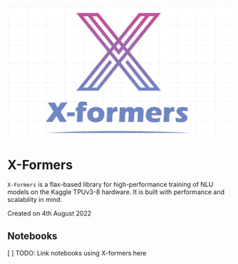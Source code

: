 <img src="./docs/assets/xformers_logo.png" width=600>

# X-Formers

`X-Formers` is a flax-based library for high-performance training of NLU models on the Kaggle TPUv3-8 hardware. It is built with performance and scalability in mind.

Created on 4th August 2022

## Notebooks
[ ] TODO: Link notebooks using X-formers here